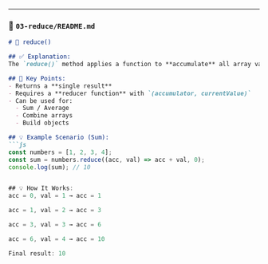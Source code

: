 
---

### 🔹 `03-reduce/README.md`
```md
# 📍 reduce()

## ✅ Explanation:
The `reduce()` method applies a function to **accumulate** all array values into a **single output value**.

## 🔑 Key Points:
- Returns a **single result**
- Requires a **reducer function** with `(accumulator, currentValue)`
- Can be used for:
  - Sum / Average
  - Combine arrays
  - Build objects

## 💡 Example Scenario (Sum):
```js
const numbers = [1, 2, 3, 4];
const sum = numbers.reduce((acc, val) => acc + val, 0);
console.log(sum); // 10


## 💡 How It Works:
acc = 0, val = 1 → acc = 1

acc = 1, val = 2 → acc = 3

acc = 3, val = 3 → acc = 6

acc = 6, val = 4 → acc = 10

Final result: 10